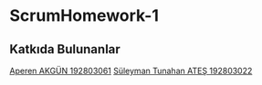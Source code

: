 # ScrumHomework-1

## Katkıda Bulunanlar

[Aperen AKGÜN 192803061](https://github.com/Alperen10)
[Süleyman Tunahan ATEŞ 192803022](https://github.com/tuna07ates)
